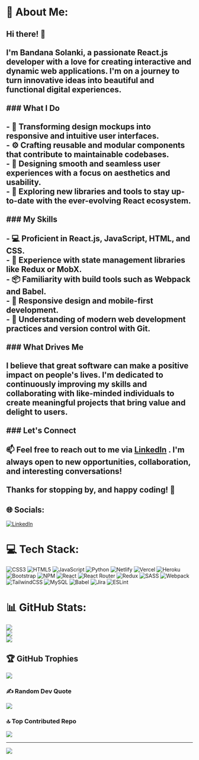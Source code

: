 # 💫 About Me:
## Hi there! 👋<br><br>I'm Bandana Solanki, a passionate React.js developer with a love for creating interactive and dynamic web applications. I'm on a journey to turn innovative ideas into beautiful and functional digital experiences.<br><br>### What I Do<br><br>- 🚀 Transforming design mockups into responsive and intuitive user interfaces.<br>- ⚙️ Crafting reusable and modular components that contribute to maintainable codebases.<br>- 🎨 Designing smooth and seamless user experiences with a focus on aesthetics and usability.<br>- 🧪 Exploring new libraries and tools to stay up-to-date with the ever-evolving React ecosystem.<br><br>### My Skills<br><br>- 💻 Proficient in React.js, JavaScript, HTML, and CSS.<br>- 🔧 Experience with state management libraries like Redux or MobX.<br>- 📦 Familiarity with build tools such as Webpack and Babel.<br>- 📱 Responsive design and mobile-first development.<br>- 🚀 Understanding of modern web development practices and version control with Git.<br><br>### What Drives Me<br><br>I believe that great software can make a positive impact on people's lives. I'm dedicated to continuously improving my skills and collaborating with like-minded individuals to create meaningful projects that bring value and delight to users.<br><br>### Let's Connect<br><br>📫 Feel free to reach out to me via [LinkedIn](https://www.linkedin.com/in/Bandana-Solanki23) . I'm always open to new opportunities, collaboration, and interesting conversations!<br><br>Thanks for stopping by, and happy coding! 🚀<br>


## 🌐 Socials:
[![LinkedIn](https://img.shields.io/badge/LinkedIn-%230077B5.svg?logo=linkedin&logoColor=white)](https://linkedin.com/in/https://www.linkedin.com/in/bandana-solanki/) 

# 💻 Tech Stack:
![CSS3](https://img.shields.io/badge/css3-%231572B6.svg?style=for-the-badge&logo=css3&logoColor=white) ![HTML5](https://img.shields.io/badge/html5-%23E34F26.svg?style=for-the-badge&logo=html5&logoColor=white) ![JavaScript](https://img.shields.io/badge/javascript-%23323330.svg?style=for-the-badge&logo=javascript&logoColor=%23F7DF1E) ![Python](https://img.shields.io/badge/python-3670A0?style=for-the-badge&logo=python&logoColor=ffdd54) ![Netlify](https://img.shields.io/badge/netlify-%23000000.svg?style=for-the-badge&logo=netlify&logoColor=#00C7B7) ![Vercel](https://img.shields.io/badge/vercel-%23000000.svg?style=for-the-badge&logo=vercel&logoColor=white) ![Heroku](https://img.shields.io/badge/heroku-%23430098.svg?style=for-the-badge&logo=heroku&logoColor=white) ![Bootstrap](https://img.shields.io/badge/bootstrap-%23563D7C.svg?style=for-the-badge&logo=bootstrap&logoColor=white) ![NPM](https://img.shields.io/badge/NPM-%23000000.svg?style=for-the-badge&logo=npm&logoColor=white) ![React](https://img.shields.io/badge/react-%2320232a.svg?style=for-the-badge&logo=react&logoColor=%2361DAFB) ![React Router](https://img.shields.io/badge/React_Router-CA4245?style=for-the-badge&logo=react-router&logoColor=white) ![Redux](https://img.shields.io/badge/redux-%23593d88.svg?style=for-the-badge&logo=redux&logoColor=white) ![SASS](https://img.shields.io/badge/SASS-hotpink.svg?style=for-the-badge&logo=SASS&logoColor=white) ![Webpack](https://img.shields.io/badge/webpack-%238DD6F9.svg?style=for-the-badge&logo=webpack&logoColor=black) ![TailwindCSS](https://img.shields.io/badge/tailwindcss-%2338B2AC.svg?style=for-the-badge&logo=tailwind-css&logoColor=white) ![MySQL](https://img.shields.io/badge/mysql-%2300f.svg?style=for-the-badge&logo=mysql&logoColor=white) ![Babel](https://img.shields.io/badge/Babel-F9DC3e?style=for-the-badge&logo=babel&logoColor=black) ![Jira](https://img.shields.io/badge/jira-%230A0FFF.svg?style=for-the-badge&logo=jira&logoColor=white) ![ESLint](https://img.shields.io/badge/ESLint-4B3263?style=for-the-badge&logo=eslint&logoColor=white)
# 📊 GitHub Stats:
![](https://github-readme-stats.vercel.app/api?username=Bandana-Solanki24&theme=dark&hide_border=false&include_all_commits=false&count_private=false)<br/>
![](https://github-readme-streak-stats.herokuapp.com/?user=Bandana-Solanki24&theme=dark&hide_border=false)<br/>
![](https://github-readme-stats.vercel.app/api/top-langs/?username=Bandana-Solanki24&theme=dark&hide_border=false&include_all_commits=false&count_private=false&layout=compact)

## 🏆 GitHub Trophies
![](https://github-profile-trophy.vercel.app/?username=Bandana-Solanki24&theme=onedark&no-frame=false&no-bg=true&margin-w=4)

### ✍️ Random Dev Quote
![](https://quotes-github-readme.vercel.app/api?type=horizontal&theme=radical)

### 🔝 Top Contributed Repo
![](https://github-contributor-stats.vercel.app/api?username=Bandana-Solanki24&limit=5&theme=dark&combine_all_yearly_contributions=true)

---
[![](https://visitcount.itsvg.in/api?id=Bandana-Solanki24&icon=0&color=0)](https://visitcount.itsvg.in)

<!-- Proudly created with GPRM ( https://gprm.itsvg.in ) -->
